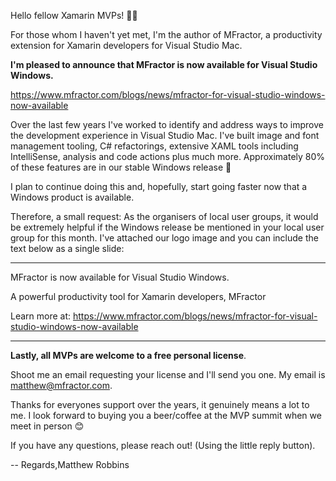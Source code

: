 Hello fellow Xamarin MVPs! 👋😊

For those whom I haven't yet met, I'm the author of MFractor, a productivity extension for Xamarin developers for Visual Studio Mac.

**I'm pleased to announce that MFractor is now available for Visual Studio Windows.**

https://www.mfractor.com/blogs/news/mfractor-for-visual-studio-windows-now-available

Over the last few years I've worked to identify and address ways to improve the development experience in Visual Studio Mac. I've built image and font management tooling, C# refactorings, extensive XAML tools including IntelliSense, analysis and code actions plus much more. Approximately 80% of these features are in our stable Windows release 🥳

I plan to continue doing this and, hopefully, start going faster now that a Windows product is available.

Therefore, a small request: As the organisers of local user groups, it would be extremely helpful if the Windows release be mentioned in your local user group for this month. I've attached our logo image and you can include the text below as a single slide:

----
MFractor is now available for Visual Studio Windows.

A powerful productivity tool for Xamarin developers, MFractor

Learn more at: https://www.mfractor.com/blogs/news/mfractor-for-visual-studio-windows-now-available

----

**Lastly, all MVPs are welcome to a free personal license**.

Shoot me an email requesting your license and I'll send you one. My email is matthew@mfractor.com.

Thanks for everyones support over the years, it genuinely means a lot to me. I look forward to buying you a beer/coffee at the MVP summit when we meet in person 😊

If you have any questions, please reach out! (Using the little reply button).

--
Regards,Matthew Robbins
